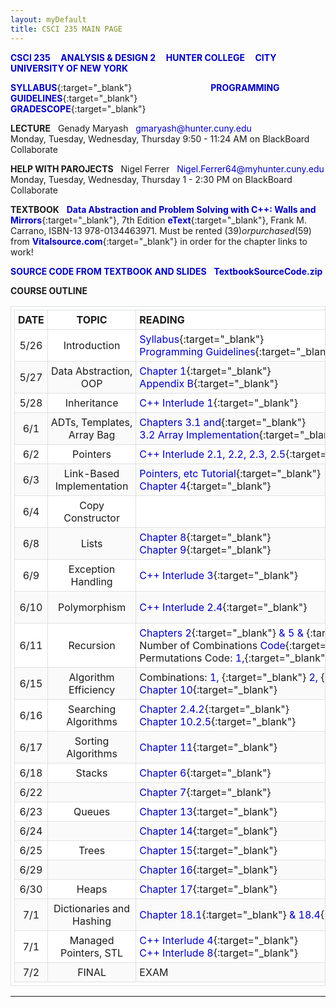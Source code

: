 ```yaml
---
layout: myDefault
title: CSCI 235 MAIN PAGE
---
```


**[CSCI 235 &nbsp; &nbsp; ANALYSIS & DESIGN 2 &nbsp; &nbsp; HUNTER COLLEGE &nbsp; &nbsp; CITY UNIVERSITY OF NEW YORK](index.html)**  
  
[**SYLLABUS**](syllabus.html){:target="_blank"}&nbsp; &nbsp; &nbsp; &nbsp; &nbsp; &nbsp; &nbsp; &nbsp; &nbsp; &nbsp; &nbsp; &nbsp; &nbsp; &nbsp; &nbsp; &nbsp;
[**PROGRAMMING GUIDELINES**](programming_guidelines.html){:target="_blank"}&nbsp; &nbsp; &nbsp; &nbsp; &nbsp; &nbsp; &nbsp; &nbsp; &nbsp; &nbsp; &nbsp; &nbsp; &nbsp; &nbsp; &nbsp; &nbsp;
[**GRADESCOPE**](https://www.gradescope.com/courses/122702){:target="_blank"}  
  
**LECTURE** &nbsp; Genady Maryash &nbsp; gmaryash@hunter.cuny.edu  
Monday, Tuesday, Wednesday, Thursday 9:50 - 11:24 AM on BlackBoard Collaborate  

**HELP WITH PAROJECTS** &nbsp; Nigel Ferrer &nbsp; Nigel.Ferrer64@myhunter.cuny.edu  
Monday, Tuesday, Wednesday, Thursday 1 - 2:30 PM on BlackBoard Collaborate  
  
**TEXTBOOK** &nbsp; [**Data Abstraction and Problem Solving with C++: Walls and Mirrors**](https://www.vitalsource.com/products/data-abstraction-amp-problem-solving-with-c-walls-frank-m-carrano-timothy-m-v9780134477473?term=C%2B%2B+walls+mirrors){:target="_blank"}, 7th Edition [**eText**](https://www.vitalsource.com/products/data-abstraction-amp-problem-solving-with-c-walls-frank-m-carrano-timothy-m-v9780134477473?term=C%2B%2B+walls+mirrors){:target="_blank"}, Frank M. Carrano, ISBN-13 978-0134463971. Must be rented ($39) or purchased ($59) from [**Vitalsource.com**](https://www.vitalsource.com/products/data-abstraction-amp-problem-solving-with-c-walls-frank-m-carrano-timothy-m-v9780134477473?term=C%2B%2B+walls+mirrors){:target="_blank"} in order for the chapter links to work!  
  
[**SOURCE CODE FROM TEXTBOOK AND SLIDES**](files/TextbookSourceCode.zip) &nbsp; [**TextbookSourceCode.zip**](files/TextbookSourceCode.zip)
  
**COURSE OUTLINE**  
  
 DATE | TOPIC | READING&nbsp;&nbsp;&nbsp;&nbsp;&nbsp;&nbsp;&nbsp;&nbsp;&nbsp;&nbsp;&nbsp;&nbsp;&nbsp;&nbsp;&nbsp;&nbsp;&nbsp;&nbsp;&nbsp;&nbsp;&nbsp;&nbsp;&nbsp;&nbsp;&nbsp;&nbsp;&nbsp;&nbsp;&nbsp;&nbsp; | SLIDES | ASSIGNMENTS 
 :---: | :---: | --- | :---: | ---: 
 5/26 | Introduction | [Syllabus](syllabus.html){:target="_blank"}<br/>[Programming Guidelines](programming_guidelines.html){:target="_blank"} | [Introduction](slides/lecture_01_intro.pdf){:target="_blank"} | 
 5/27 | Data&nbsp;Abstraction,<br/>OOP | [Chapter&nbsp;1](https://bookshelf.vitalsource.com/#/books/9780134477473/epubcfi/6/30%5B%3Bvnd.vst.idref%3DP70010119250000000000000000005D9%5D!/4/2%5BP70010119250000000000000000005D9%5D/2/2%5BP7001011925000000000000000009091%5D/4%400:0){:target="_blank"}<br/>[Appendix&nbsp;B](https://bookshelf.vitalsource.com/#/books/9780134477473/epubcfi/6/450%5B%3Bvnd.vst.idref%3DP7001011925000000000000000006BC2%5D!/4/2%5BP7001011925000000000000000006BC2%5D/2/2%5BP700101192500000000000000000E4E6%5D/4%400:0){:target="_blank"} | [Abstraction](/slides/lecture_02_oop.pdf){:target="_blank"} | [**Project&nbsp;1**&nbsp;**due&nbsp;6/3**](projects/project_1/project_1.html){:target="_blank"} 
 5/28 | Inheritance | [C++&nbsp;Interlude&nbsp;1](https://bookshelf.vitalsource.com/#/books/9780134477473/epubcfi/6/48%5B%3Bvnd.vst.idref%3DP700101192500000000000000000099F%5D!/4/6%400:0){:target="_blank"} | [Inheritance](slides/03_inheritance.pdf){:target="_blank"} | [SQ&nbsp;Inheritance&nbsp;6/5](study_questions/sq_01_ADT_Inheritance.pdf){:target="_blank"} 
 6/1 | ADTs,&nbsp;Templates,<br/>Array&nbsp;Bag | [Chapters&nbsp;3.1&nbsp;and](https://bookshelf.vitalsource.com/#/books/9780134477473/epubcfi/6/86%5B%3Bvnd.vst.idref%3DP7001011925000000000000000001247%5D!/4/6%400:0){:target="_blank"}<br/>[3.2&nbsp;Array&nbsp;Implementation](https://bookshelf.vitalsource.com/#/books/9780134477473/epubcfi/6/88%5B%3Bvnd.vst.idref%3DP700101192500000000000000000128D%5D!/4/2%5BP700101192500000000000000000128D%5D/2/2%5BP7001011925000000000000000009B14%5D/2%400:0){:target="_blank"} | [ADTs&nbsp;&&nbsp;Templates](slides/04_adt_templates.pdf){:target="_blank"}<br/>[ArrayBag](slides/05_array_bag.pdf){:target="_blank"} | [SQ&nbsp;ArrayBag&nbsp;6/8](study_questions/sq_02_ArrayBag.pdf){:target="_blank"} 
 6/2 | Pointers | [C++&nbsp;Interlude&nbsp;2.1,&nbsp;2.2,&nbsp;2.3,&nbsp;2.5](https://bookshelf.vitalsource.com/#/books/9780134477473/epubcfi/6/98%5B%3Bvnd.vst.idref%3DP700101192500000000000000000151A%5D!/4/2%5BP700101192500000000000000000151A%5D/2/2%5BP7001011925000000000000000009D22%5D/4%400:0){:target="_blank"} | [Pointers](slides/06_Pointers.pdf){:target="_blank"} | 
 6/3 | Link-Based<br/>Implementation | [Pointers,&nbsp;etc&nbsp;Tutorial](https://www.ntu.edu.sg/home/ehchua/programming/cpp/cp4_pointerreference.html){:target="_blank"}<br/>[Chapter&nbsp;4](https://bookshelf.vitalsource.com/#/books/9780134477473/epubcfi/6/110%5B%3Bvnd.vst.idref%3DP7001011925000000000000000001798%5D!/4/2%5BP7001011925000000000000000001798%5D/2/2%5BP7001011925000000000000000009F33%5D/4%400:0){:target="_blank"} | [LinkedBag](//slides/07_LinkedBag.pdf){:target="_blank"} | [SQ&nbsp;LinkedBag&nbsp;6/9](study_questions/sq_03_LinkedChain.pdf){:target="_blank"} 
 6/4 | Copy Constructor |  | [Copy Constructor](slides/08_Copy_Constructor.pdf){:target="_blank"} | [**Project&nbsp;2**&nbsp;**due&nbsp;6/10**](projects/project_2/project_2.html){:target="_blank"} 
 6/8 | Lists | [Chapter&nbsp;8](https://bookshelf.vitalsource.com/#/books/9780134477473/epubcfi/6/188%5B%3Bvnd.vst.idref%3DP7001011925000000000000000002728%5D!/4/2%5BP7001011925000000000000000002728%5D/2/2%5BP700101192500000000000000000AC19%5D/4%400:0){:target="_blank"}<br/>[Chapter&nbsp;9](https://bookshelf.vitalsource.com/#/books/9780134477473/epubcfi/6/202%5B%3Bvnd.vst.idref%3DP700101192500000000000000000295E%5D!/4/2%5BP700101192500000000000000000295E%5D/2/2%5BP700101192500000000000000000AE08%5D/4%400:0){:target="_blank"} | [Lists](slides/09_lists.pdf){:target="_blank"} | [**Project&nbsp;3**&nbsp;**due&nbsp;6/15**](projects/project_3/project_3.html){:target="_blank"}<br/>[SQ&nbsp;Lists&nbsp;6/14](study_questions/sq_04_lists.pdf){:target="_blank"}  
 6/9 | Exception Handling | [C++&nbsp;Interlude&nbsp;3](https://bookshelf.vitalsource.com/#/books/9780134477473/epubcfi/6/162%5B%3Bvnd.vst.idref%3DP7001011925000000000000000002395%5D!/4/2%5BP7001011925000000000000000002395%5D/2/2%5BP700101192500000000000000000A90C%5D/4%400:0){:target="_blank"} | [Exception Handling](slides/10_exception_handling.pdf){:target="_blank"} | 
 6/10 | Polymorphism | [C++&nbsp;Interlude&nbsp;2.4](https://bookshelf.vitalsource.com/#/books/9780134477473/epubcfi/6/106%5B%3Bvnd.vst.idref%3DP70010119250000000000000000016EA%5D!/4/6%400:0){:target="_blank"} | [Polymorphism](slides/11_polymorphism.pdf){:target="_blank"}<br/>[*Extra&nbsp;polymorphism*](slides/11_prime_additional_polymorphism){:target="_blank"} | [SQ&nbsp;Polymorphism&nbsp;6/17](study_questions/sq_05_polymorphism.pdf){:target="_blank"} 
 6/11 | Recursion | [Chapters&nbsp;2](https://bookshelf.vitalsource.com/#/books/9780134477473/epubcfi/6/62%5B%3Bvnd.vst.idref%3DP7001011925000000000000000000BEE%5D!/4/2%5BP7001011925000000000000000000BEE%5D/2/2%5BP70010119250000000000000000095A9%5D/4%400:0){:target="_blank"}[&nbsp;&&nbsp;5&nbsp;&&nbsp;](https://bookshelf.vitalsource.com/#/books/9780134477473/epubcfi/6/128%5B%3Bvnd.vst.idref%3DP7001011925000000000000000001B70%5D!/4/2%5BP7001011925000000000000000001B70%5D/2/2%5BP700101192500000000000000000A272%5D/4%400:0){:target="_blank"}[Appendix&nbsp;E](https://bookshelf.vitalsource.com/#/books/9780134477473/epubcfi/6/496%5B%3Bvnd.vst.idref%3DP7001011925000000000000000007090%5D!/4/2%5BP7001011925000000000000000007090%5D/2/2%5BP700101192500000000000000000E8E1%5D/4%400:0){:target="_blank"}<br/>Number&nbsp;of&nbsp;Combinations[&nbsp;Code](https://onlinegdb.com/HJRd7rE68){:target="_blank"}<br/>Permutations&nbsp;Code:[&nbsp;1,](https://is.gd/CW7XnJ){:target="_blank"}[&nbsp;2](https://is.gd/QWt5OJ){:target="_blank"} | [Recursion](slides/12_recursion.pdf){:target="_blank"}<br/>[*Recursive Drawing*](http://recursivedrawing.com/){:target="_blank"}<br/>[More Recursion](slides/13_more_recursion.pdf){:target="_blank"} | [SQ&nbsp;Recursion&nbsp;6/17](study_questions/sq_06_recursion.pdf){:target="_blank"} 
 6/15 | Algorithm Efficiency | Combinations:[&nbsp;1,&nbsp;](https://onlinegdb.com/HJS2f9V6U){:target="_blank"}[&nbsp;2,&nbsp;](https://onlinegdb.com/HJS2f9V6U){:target="_blank"}[*Extra&nbsp;math*](files/binomial_coefficient.pdf){:target="_blank"}<br/>[Chapter&nbsp;10](https://bookshelf.vitalsource.com/#/books/9780134477473/epubcfi/6/224%5B%3Bvnd.vst.idref%3DP7001011925000000000000000002F5A%5D!/4/2%5BP7001011925000000000000000002F5A%5D/2/2%5BP700101192500000000000000000B31A%5D/4%400:0){:target="_blank"} | [Efficiency](slides/14_algorithm_efficiency.pdf){:target="_blank"} | [SQ&nbsp;Algorythm&nbsp;Efficiency&nbsp;&nbsp;&nbsp;&nbsp;&nbsp;](study_questions/sq_07_algorithm_efficiency.pdf){:target="_blank"} 
 6/16 | Searching Algorithms| [Chapter&nbsp;2.4.2](https://bookshelf.vitalsource.com/#/books/9780134477473/epubcfi/6/70%5B%3Bvnd.vst.idref%3DP7001011925000000000000000000E02%5D!/4/2%5BP7001011925000000000000000000E02%5D/10%5BP7001011925000000000000000000E38%5D/2/2%5BP7001011925000000000000000009789%5D/2%400:0){:target="_blank"}<br/>[Chapter&nbsp;10.2.5](https://bookshelf.vitalsource.com/#/books/9780134477473/epubcfi/6/228%5B%3Bvnd.vst.idref%3DP7001011925000000000000000002F9C%5D!/4/2%5BP7001011925000000000000000002F9C%5D/38%5BP70010119250000000000000000030B4%5D/2/2%5BP700101192500000000000000000B426%5D/2%400:0){:target="_blank"} | [Searching](slides/15_searching.pdf){:target="_blank"} | 
 6/17 | Sorting Algorithms | [Chapter&nbsp;11](https://bookshelf.vitalsource.com/#/books/9780134477473/epubcfi/6/236%5B%3Bvnd.vst.idref%3DP7001011925000000000000000003188%5D!/4/2%5BP7001011925000000000000000003188%5D/2/2%5BP700101192500000000000000000B4CD%5D/4%400:0){:target="_blank"} | [Sorting](slides/16_sorting.pdf){:target="_blank"} | [SQ&nbsp;Sorting&nbsp;&nbsp;&nbsp;&nbsp;&nbsp;](study_questions/sq_08_sorting.pdf){:target="_blank"} 
 6/18 | Stacks | [Chapter&nbsp;6](https://bookshelf.vitalsource.com/#/books/9780134477473/epubcfi/6/144%5B%3Bvnd.vst.idref%3DP7001011925000000000000000001F28%5D!/4/2%5BP7001011925000000000000000001F28%5D/2/2%5BP700101192500000000000000000A554%5D/4%400:0){:target="_blank"} |  | 
 6/22 |  | [Chapter&nbsp;7](https://bookshelf.vitalsource.com/#/books/9780134477473/epubcfi/6/174%5B%3Bvnd.vst.idref%3DP70010119250000000000000000025C8%5D!/4/2%5BP70010119250000000000000000025C8%5D/2/2%5BP700101192500000000000000000AAEC%5D/4%400:0){:target="_blank"} |  | [SQ&nbsp;Stacks&nbsp;&nbsp;&nbsp;&nbsp;&nbsp;](study_questions/sq_09_stacks.pdf){:target="_blank"} 
 6/23 | Queues | [Chapter&nbsp;13](https://bookshelf.vitalsource.com/#/books/9780134477473/epubcfi/6/274%5B%3Bvnd.vst.idref%3DP7001011925000000000000000003B21%5D!/4/2%5BP7001011925000000000000000003B21%5D/2/2%5BP700101192500000000000000000BCB7%5D/4%400:0){:target="_blank"} |  | 
 6/24 |  | [Chapter&nbsp;14](https://bookshelf.vitalsource.com/#/books/9780134477473/epubcfi/6/292%5B%3Bvnd.vst.idref%3DP7001011925000000000000000003F1B%5D!/4/2%5BP7001011925000000000000000003F1B%5D/2/2%5BP700101192500000000000000000C023%5D/4%400:0){:target="_blank"} |  | [SQ&nbsp;Queues&nbsp;&nbsp;&nbsp;&nbsp;&nbsp;](study_questions/sq_10_queues.pdf){:target="_blank"} 
 6/25 | Trees | [Chapter&nbsp;15](https://bookshelf.vitalsource.com/#/books/9780134477473/epubcfi/6/310%5B%3Bvnd.vst.idref%3DP70010119250000000000000000042F9%5D!/4/2%5BP70010119250000000000000000042F9%5D/2/2%5BP700101192500000000000000000C34F%5D/4%400:0){:target="_blank"} |  | 
 6/29 |  | [Chapter&nbsp;16](https://bookshelf.vitalsource.com/#/books/9780134477473/epubcfi/6/324%5B%3Bvnd.vst.idref%3DP70010119250000000000000000047EF%5D!/4/2%5BP70010119250000000000000000047EF%5D/2/2%5BP700101192500000000000000000C782%5D/4%400:0){:target="_blank"} |  | [SQ&nbsp;Trees&nbsp;&nbsp;&nbsp;&nbsp;&nbsp;](study_questions/sq_11_trees.pdf){:target="_blank"} 
 6/30 | Heaps | [Chapter&nbsp;17](https://bookshelf.vitalsource.com/#/books/9780134477473/epubcfi/6/344%5B%3Bvnd.vst.idref%3DP7001011925000000000000000004C48%5D!/4/2%5BP7001011925000000000000000004C48%5D/2/2%5BP700101192500000000000000000CB0A%5D/4%400:0){:target="_blank"} |  | 
 7/1 | Dictionaries and Hashing | [Chapter&nbsp;18.1](https://bookshelf.vitalsource.com/#/books/9780134477473/epubcfi/6/368%5B%3Bvnd.vst.idref%3DP7001011925000000000000000005125%5D!/4/2%5BP7001011925000000000000000005125%5D/2/2%5BP700101192500000000000000000CF16%5D/2%400:0){:target="_blank"}[&nbsp;&&nbsp;18.4](https://bookshelf.vitalsource.com/#/books/9780134477473/epubcfi/6/374%5B%3Bvnd.vst.idref%3DP7001011925000000000000000005385%5D!/4/2%5BP7001011925000000000000000005385%5D/2/2%5BP700101192500000000000000000D110%5D/4%400:0){:target="_blank"} |  | 
 7/1 | Managed Pointers, STL | [C++&nbsp;Interlude&nbsp;4](https://bookshelf.vitalsource.com/#/books/9780134477473/epubcfi/6/216%5B%3Bvnd.vst.idref%3DP7001011925000000000000000002CE7%5D!/4/2%5BP7001011925000000000000000002CE7%5D/2/2%5BP700101192500000000000000000B108%5D/4%400:0){:target="_blank"}<br/>[C++&nbsp;Interlude&nbsp;8](https://bookshelf.vitalsource.com/#/books/9780134477473/epubcfi/6/428%5B%3Bvnd.vst.idref%3DP7001011925000000000000000005DB5%5D!/4/2%5BP7001011925000000000000000005DB5%5D/2%400:0){:target="_blank"} |  | 
 7/2 | FINAL | EXAM | 
  
---  
  

   
<style>table{border-collapse: collapse;}table, td, th {text-align: left;padding:5px;border: 1px solid #dee1e4;}tr:nth-child(even) {background-color: #fafafa;}tr:nth-child(odd) {background-color: #ffffff;}hr.style-six{border: 0;height: 0; border-top: 1px solid rgba(0, 0, 0, 0.1);border-bottom: 1px solid rgba(255, 255, 255, 0.3);}a:link{text-decoration: none;color: #0000BF;}a:visited{text-decoration:none;color: #0000BF;}a:hover {text-decoration: none;color:#0000FF;}a:active {text-decoration:none;color:#00007F;}</style>
